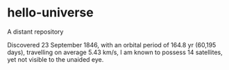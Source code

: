 # hello-universe
A distant repository

Discovered 23 September 1846, with an orbital period of 164.8 yr (60,195 days), travelling on average 5.43 km/s, I am known to possess 14 satellites, yet not visible to the unaided eye. 

